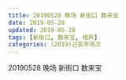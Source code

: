 ```yaml
---
title: 20190528 晚场 新街口 数来宝
date: 2019-05-28
updated: 2019-05-28
tags: [新街口, 数来宝, 相声]
categories: (2019)己亥年场次
---
```

20190528 晚场 新街口 数来宝